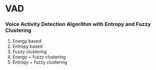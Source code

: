 # VAD

### Voice Activity Detection Algorithm with Entropy and Fuzzy Clustering

1. Energy based
2. Entropy based
3. Fuzzy clustering
4. Energy + fuzzy clustering
5. Entropy + fuzzy clustering
